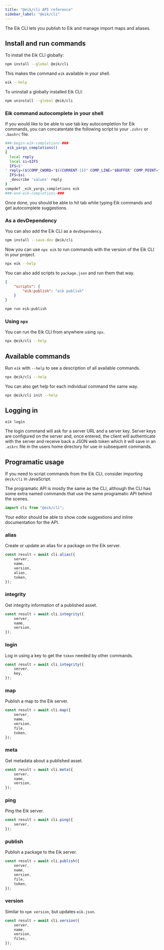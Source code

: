 ```yaml
---
title: "@eik/cli API reference"
sidebar_label: "@eik/cli"
---
```


The Eik CLI lets you publish to Eik and manage import maps and aliases.

## Install and run commands

To install the Eik CLI globally:

```sh
npm install --global @eik/cli
```

This makes the command `eik` available in your shell.

```sh
eik --help
```

To uninstall a globally installed Eik CLI:

```sh
npm uninstall --global @eik/cli
```

### Eik command autocomplete in your shell

If you would like to be able to use tab key autocompletion for Eik commands, you can concatentate the following script to your `.zshrc` or `.bashrc` file.

```sh
###-begin-eik-completions-###
_eik_yargs_completions()
{
  local reply
  local si=$IFS
  IFS=$'
' reply=($(COMP_CWORD="$((CURRENT-1))" COMP_LINE="$BUFFER" COMP_POINT="$CURSOR" eik --get-yargs-completions "${words[@]}"))
  IFS=$si
  _describe 'values' reply
}
compdef _eik_yargs_completions eik
###-end-eik-completions-###
```

Once done, you should be able to hit tab while typing Eik commands and get autocomplete suggestions.

### As a devDependency

You can also add the Eik CLI as a `devDependency`.

```sh
npm install --save-dev @eik/cli
```

Now you can use `npx eik` to run commands with the version of the Eik CLI in your project.

```sh
npx eik --help
```

You can also add scripts to `package.json` and run them that way.

```json
{
	"scripts": {
		"eik:publish": "eik publish"
	}
}
```

```sh
npm run eik:publish
```

### Using `npx`

You can run the Eik CLI from anywhere using `npx`.

```sh
npx @eik/cli --help
```

## Available commands

Run `eik` with `--help` to see a description of all available commands.

```sh
npx @eik/cli --help
```

You can also get help for each individual command the same way.

```sh
npx @eik/cli init --help
```

## Logging in

```sh
eik login
```

The login command will ask for a server URL and a server key.
Server keys are configured on the server and, once entered,
the client will authenticate with the server and receive back
a JSON web token which it will save in an `.eikrc` file in the
users home directory for use in subsequent commands.

## Programatic usage

If you need to script commands from the Eik CLI, consider importing `@eik/cli` in JavaScript.

The programatic API is mostly the same as the CLI, although the CLI has some extra named commands that use the same programatic API behind the scenes.

```js
import cli from "@eik/cli";
```

Your editor should be able to show code suggestions and inline documentation for the API.

### alias

Create or update an alias for a package on the Eik server.

```js
const result = await cli.alias({
	server,
	name,
	version,
	alias,
	token,
});
```

### integrity

Get integrity information of a published asset.

```js
const result = await cli.integrity({
	server,
	name,
	version,
});
```

### login

Log in using a key to get the `token` needed by other commands.

```js
const result = await cli.integrity({
	server,
	key,
});
```

### map

Publish a map to the Eik server.

```js
const result = await cli.map({
	server,
	name,
	version,
	file,
	token,
});
```

### meta

Get metadata about a published asset.

```js
const result = await cli.meta({
	server,
	name,
	version,
});
```

### ping

Ping the Eik server.

```js
const result = await cli.ping({
	server,
});
```

### publish

Publish a package to the Eik server.

```js
const result = await cli.publish({
	server,
	name,
	version,
	file,
	token,
});
```

### version

Similar to `npm version`, but updates `eik.json`.

```js
const result = await cli.version({
	server,
	name,
	version,
	files,
});
```
